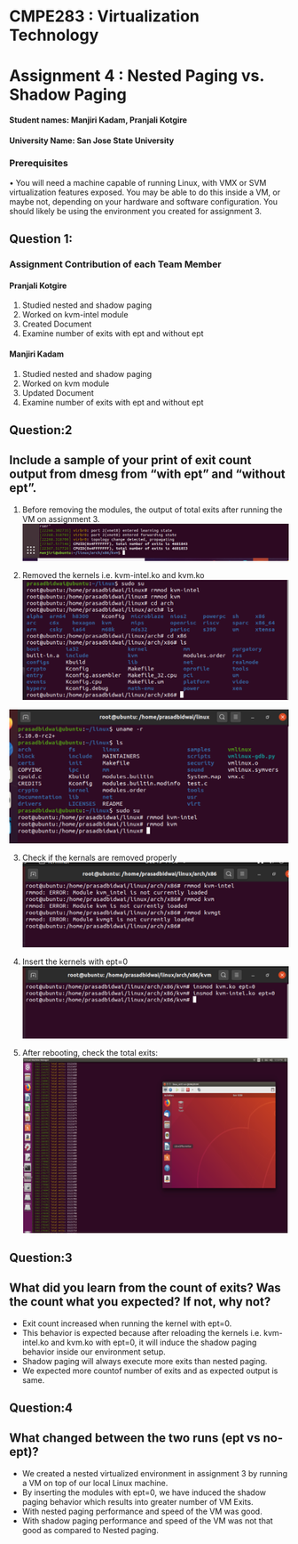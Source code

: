 
# CMPE283 : Virtualization Technology
# Assignment 4 : Nested Paging vs. Shadow Paging

#### Student names: Manjiri Kadam, Pranjali Kotgire
#### University Name: San Jose State University

### Prerequisites
• You will need a machine capable of running Linux, with VMX or SVM virtualization features exposed.
You may be able to do this inside a VM, or maybe not, depending on your hardware and software
configuration. You should likely be using the environment you created for assignment 3.

## Question 1:
### Assignment Contribution of each Team Member
#### Pranjali Kotgire
1. Studied nested and shadow paging
2. Worked on kvm-intel module
3. Created Document
4. Examine number of exits with ept and without ept


#### Manjiri Kadam
1. Studied nested and shadow paging
2. Worked on kvm module
3. Updated Document
4. Examine number of exits with ept and without ept

## Question:2
## Include a sample of your print of exit count output from dmesg from “with ept” and “without ept”.

1. Before removing the modules, the output of total exits after running the VM on assignment 3.
![](https://github.com/Manjiri1101/283_VirtualizationTechnologies/blob/master/Assignment%203/dmesg.png)

2. Removed the kernels i.e. kvm-intel.ko and kvm.ko 
![](https://github.com/Manjiri1101/283_VirtualizationTechnologies/blob/master/Assignment%204/screenshot-1.png)

![](https://github.com/Manjiri1101/283_VirtualizationTechnologies/blob/master/Assignment%204/screenshot-3.png)

3. Check if the kernals are removed properly
![](https://github.com/Manjiri1101/283_VirtualizationTechnologies/blob/master/Assignment%204/screenshot-2.png)

4.  Insert the kernels with ept=0 
![](https://github.com/Manjiri1101/283_VirtualizationTechnologies/blob/master/Assignment%204/screenshot-4.png)

4. After rebooting, check the total exits:
![](https://github.com/Manjiri1101/283_VirtualizationTechnologies/blob/master/Assignment%204/screenshot-5.png)

## Question:3
## What did you learn from the count of exits? Was the count what you expected? If not, why not?
* Exit count increased when running the kernel with ept=0. 
* This behavior is expected because after reloading the kernels i.e. kvm-intel.ko and kvm.ko with ept=0, it will induce the shadow paging behavior inside our environment setup. 
* Shadow paging will always execute more exits than nested paging.
* We expected more countof number of exits and as expected output is same.

## Question:4
## What changed between the two runs (ept vs no-ept)?
* We created a nested virtualized environment in assignment 3 by running a VM on top of our local Linux machine. 
* By inserting the modules with ept=0, we have induced the shadow paging behavior which results into greater number of VM Exits.
* With nested paging performance and speed of the VM was good.
* With shadow paging performance and speed of the VM was not that good as compared to Nested paging.




